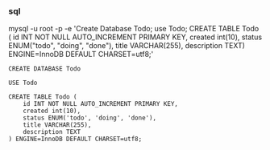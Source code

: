 ### sql


mysql -u root -p -e 'Create Database Todo; use Todo; CREATE TABLE Todo ( id INT NOT NULL AUTO_INCREMENT PRIMARY KEY, created int(10), status ENUM("todo", "doing", "done"), title VARCHAR(255), description TEXT) ENGINE=InnoDB DEFAULT CHARSET=utf8;'

	CREATE DATABASE Todo
	
	USE Todo
	
	CREATE TABLE Todo (
		id INT NOT NULL AUTO_INCREMENT PRIMARY KEY,
		created int(10),
		status ENUM('todo', 'doing', 'done'),
		title VARCHAR(255),
		description TEXT
	) ENGINE=InnoDB DEFAULT CHARSET=utf8;

